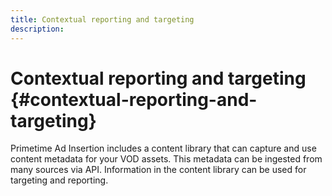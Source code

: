 ```yaml
---
title: Contextual reporting and targeting
description: 
---
```


# Contextual reporting and targeting {#contextual-reporting-and-targeting}

Primetime Ad Insertion includes a content library that can capture and use content metadata for your VOD assets. This metadata can be ingested from many sources via API. Information in the content library can be used for targeting and reporting.
